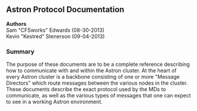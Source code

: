 Astron Protocol Documentation
---------------------------------------
**Authors**  
Sam "CFSworks" Edwards (08-30-2013)  
Kevin "Kestred" Stenerson (09-04-2013)


### Summary ###

The purpose of these documents are to be a complete reference describing how to
communicate with and within the Astron cluster. At the heart of every Astron
cluster is a backbone consisting of one or more "Message Directors" which route
messages between the various nodes in the cluster. These documents describe the
exact protocol used by the MDs to communicate, as well as the various types of
messages that one can expect to see in a working Astron environment.